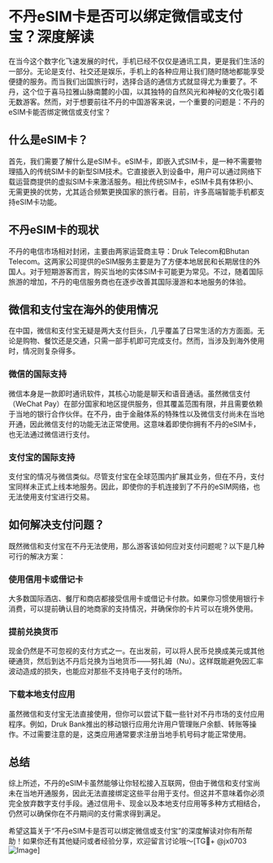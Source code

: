 # 不丹eSIM卡是否可以绑定微信或支付宝？深度解读

在当今这个数字化飞速发展的时代，手机已经不仅仅是通讯工具，更是我们生活的一部分。无论是支付、社交还是娱乐，手机上的各种应用让我们随时随地都能享受便捷的服务。而当我们出国旅行时，选择合适的通信方式就显得尤为重要了。不丹，这个位于喜马拉雅山脉南麓的小国，以其独特的自然风光和神秘的文化吸引着无数游客。然而，对于想要前往不丹的中国游客来说，一个重要的问题是：不丹的eSIM卡能否绑定微信或支付宝？

## 什么是eSIM卡？

首先，我们需要了解什么是eSIM卡。eSIM卡，即嵌入式SIM卡，是一种不需要物理插入的传统SIM卡的新型SIM技术。它直接嵌入到设备中，用户可以通过网络下载运营商提供的虚拟SIM卡来激活服务。相比传统SIM卡，eSIM卡具有体积小、无需更换的优势，尤其适合频繁更换国家的旅行者。目前，许多高端智能手机都支持eSIM卡功能。

## 不丹eSIM卡的现状

不丹的电信市场相对封闭，主要由两家运营商主导：Druk Telecom和Bhutan Telecom。这两家公司提供的eSIM服务主要是为了方便本地居民和长期居住的外国人。对于短期游客而言，购买当地的实体SIM卡可能更为常见。不过，随着国际旅游的增加，不丹的电信服务商也在逐步改善其国际漫游和本地服务的体验。

## 微信和支付宝在海外的使用情况

在中国，微信和支付宝无疑是两大支付巨头，几乎覆盖了日常生活的方方面面。无论是购物、餐饮还是交通，只需一部手机即可完成支付。然而，当涉及到海外使用时，情况则复杂得多。

### 微信的国际支持

微信本身是一款即时通讯软件，其核心功能是聊天和语音通话。虽然微信支付（WeChat Pay）在部分国家和地区提供服务，但其覆盖范围有限，并且需要依赖于当地的银行合作伙伴。在不丹，由于金融体系的特殊性以及微信支付尚未在当地开通，因此微信支付的功能无法正常使用。这意味着即使你拥有不丹的eSIM卡，也无法通过微信进行支付。

### 支付宝的国际支持

支付宝的情况与微信类似。尽管支付宝在全球范围内扩展其业务，但在不丹，支付宝同样未正式上线本地服务。因此，即使你的手机连接到了不丹的eSIM网络，也无法使用支付宝进行交易。

## 如何解决支付问题？

既然微信和支付宝在不丹无法使用，那么游客该如何应对支付问题呢？以下是几种可行的解决方案：

### 使用信用卡或借记卡

大多数国际酒店、餐厅和商店都接受信用卡或借记卡付款。如果你习惯使用银行卡消费，可以提前确认目的地商家的支持情况，并确保你的卡片可以在境外使用。

### 提前兑换货币

现金仍然是不可忽视的支付方式之一。在出发前，可以将人民币兑换成美元或其他硬通货，然后到达不丹后兑换为当地货币——努扎姆（Nu）。这样既能避免因汇率波动造成的损失，也能应对那些不支持电子支付的场所。

### 下载本地支付应用

虽然微信和支付宝无法直接使用，但你可以尝试下载一些针对不丹市场的支付应用程序。例如，Druk Bank推出的移动银行应用允许用户管理账户余额、转账等操作。不过需要注意的是，这类应用通常要求注册当地手机号码才能正常使用。

## 总结

综上所述，不丹的eSIM卡虽然能够让你轻松接入互联网，但由于微信和支付宝尚未在当地开通服务，因此无法直接绑定这些平台用于支付。但这并不意味着你必须完全放弃数字支付手段。通过信用卡、现金以及本地支付应用等多种方式相结合，仍然可以确保你在不丹期间的支付需求得到满足。

希望这篇关于“不丹eSIM卡是否可以绑定微信或支付宝”的深度解读对你有所帮助！如果你还有其他疑问或者经验分享，欢迎留言讨论哦～[TG💪+ @jx0703 ![Image](https://github.com/user-attachments/assets/dbca1d08-cadb-493c-b0ec-ad6f7a83f270)]